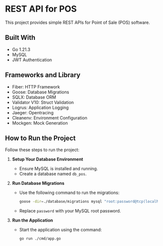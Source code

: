 # REST API for POS
This project provides simple REST APIs for Point of Sale (POS) software.

## Built With
- Go 1.21.3
- MySQL
- JWT Authentication

## Frameworks and Library
- Fiber: HTTP Framework
- Goose: Database Migrations
- SQLX: Database ORM
- Validator V10: Struct Validation
- Logrus: Application Logging
- Jaeger: Opentracing
- Cleanenv: Environment Configuration
- Mockgen: Mock Generation

## How to Run the Project

Follow these steps to run the project:

1. **Setup Your Database Environment**
   - Ensure MySQL is installed and running.
   - Create a database named `db_pos`.

2. **Run Database Migrations**
   - Use the following command to run the migrations:
     ```sh
     goose -dir=./database/migrations mysql "root:password@tcp(localhost:3306)/db_pos?parseTime=true" up
     ```
   - Replace `password` with your MySQL root password.

3. **Run the Application**
   - Start the application using the command:
     ```sh
     go run ./cmd/app.go
     ```
